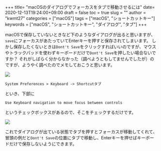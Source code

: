 
+++
title= "macOSのダイアログでフォーカスをタブで移動させるには"
date= 2020-12-13T19:24:00+09:00
draft = false
toc = true
slug = ""
author = "kwmt27"
categories = ["macOS"]
tags = ["macOS", "ショートカットキー"]
keywords = ["macOS", "ショートカットキー", "ダイアログ", "タブ"]
+++

macOSで保存していないときなど下のようなダイアログが出ると思いますが、`save`にフォーカスがあたっていてEnterキーを押すと保存されてしまいます。
しかし保存したくないときは`Dont't Save`をクリックすればいいのですが、マウスやトラックパッドを使わずキーボードだけで`Dont't Save`を押したい場合ないですか？
それがしばらく分からなかった（調べようともしてませんでしたが）のですが、ようやく調べたのでメモしておこうと思います。

<img src="/images/2020/12/shortcut-for-moving-daialog-focus/mac-dialog.png">


```
System Preferences > Keyboard -> Shortcutタブ
```
といき、下部に
```
Use Keyboard navigation to move focus between controls
```
というチェックボックスがあるので、そこをチェックするだけです。

<img src="/images/2020/12/shortcut-for-moving-daialog-focus/move-focus.png">

これでダイアログが出ている状態でタブを押すとフォーカスが移動してくれて、冒頭の例だと`Dont't Save`の位置にタブで移動し、Enterキーを押せばキーボードだけで保存しないようにできます。